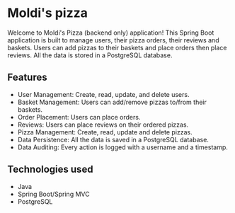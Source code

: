 
# Moldi's pizza

Welcome to Moldi's Pizza (backend only) application! This Spring Boot application is built to manage users, their pizza orders, their reviews and baskets. Users can add pizzas to their baskets and place orders then place reviews. All the data is stored in a PostgreSQL database.


## Features

- User Management: Create, read, update, and delete users.
- Basket Management: Users can add/remove pizzas to/from their baskets.
- Order Placement: Users can place orders.
- Reviews: Users can place reviews on their ordered pizzas.
- Pizza Management: Create, read, update and delete pizzas.
- Data Persistence: All the data is saved in a PostgreSQL database.
- Data Auditing: Every action is logged with a username and a timestamp. 


## Technologies used
- Java
- Spring Boot/Spring MVC
- PostgreSQL

